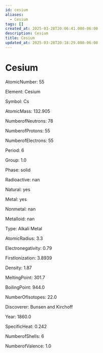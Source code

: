 ```yaml
---
id: cesium
aliases:
  - Cesium
tags: []
created_at: 2025-03-28T20:06:41.000-06:00
description: Cesium
title: Cesium
updated_at: 2025-03-28T20:18:29.000-06:00
---
```




# Cesium

AtomicNumber: 55

Element: Cesium

Symbol: Cs

AtomicMass: 132.905

NumberofNeutrons: 78

NumberofProtons: 55

NumberofElectrons: 55

Period: 6

Group: 1.0

Phase: solid

Radioactive: nan

Natural: yes

Metal: yes

Nonmetal: nan

Metalloid: nan

Type: Alkali Metal

AtomicRadius: 3.3

Electronegativity: 0.79

FirstIonization: 3.8939

Density: 1.87

MeltingPoint: 301.7

BoilingPoint: 944.0

NumberOfIsotopes: 22.0

Discoverer: Bunsen and Kirchoff

Year: 1860.0

SpecificHeat: 0.242

NumberofShells: 6

NumberofValence: 1.0

